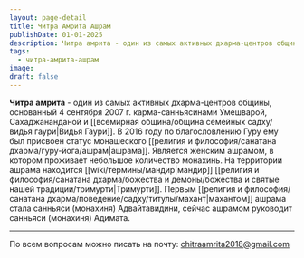 ```yaml
---
layout: page-detail
title: Читра Амрита Ашрам
publishDate: 01-01-2025
description: Читра амрита - один из самых активных дхарма-центров общины, основанный 4 сентября 2007 г. карма-санньясинами Умешварой, Сахаджананданой и Видья Гаури.
tags:
  - читра-амрита-ашрам
image: 
draft: false
---
```

**Читра амрита** - один из самых активных дхарма-центров общины, основанный 4 сентября 2007 г. карма-санньясинами Умешварой, Сахаджананданой и [[всемирная община/община семейных садху/видья гаури|Видья Гаури]]. В 2016 году по благословлению Гуру ему был присвоен статус монашеского [[религия и философия/санатана дхарма/гуру-йога/ашрам|ашрама]]. Является женским ашрамом, в котором проживает небольшое количество монахинь. На территории ашрама находится [[wiki/термины/мандир|мандир]] [[религия и философия/санатана дхарма/божества и демоны/божества и святые нашей традиции/тримурти|Тримурти]]. Первым [[религия и философия/санатана дхарма/поведение/садху/титулы/махант|махантом]] ашрама стала санньяси (монахиня) Адвайтавидини, сейчас ашрамом руководит санньяси (монахиня) Адимата.  

  ---
  
По всем вопросам можно писать на почту: [chitraamrita2018@gmail.com](mailto:chitraamrita2018@gmail.com "Написать письмо")   

  
